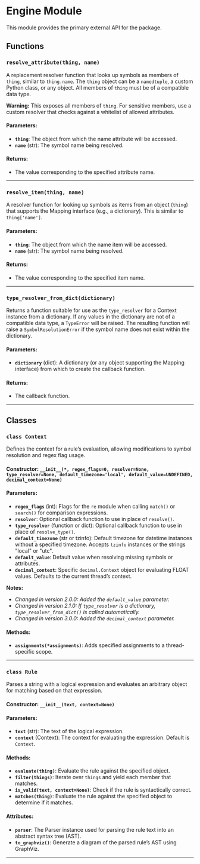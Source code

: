 # Engine Module

This module provides the primary external API for the package.

## Functions

### `resolve_attribute(thing, name)`

A replacement resolver function that looks up symbols as members of `thing`, similar to `thing.name`. The `thing` object can be a `namedtuple`, a custom Python class, or any object. All members of `thing` must be of a compatible data type.

**Warning:** This exposes all members of `thing`. For sensitive members, use a custom resolver that checks against a whitelist of allowed attributes.

#### Parameters:
- **`thing`**: The object from which the name attribute will be accessed.
- **`name`** (str): The symbol name being resolved.

#### Returns:
- The value corresponding to the specified attribute name.

---

### `resolve_item(thing, name)`

A resolver function for looking up symbols as items from an object (`thing`) that supports the Mapping interface (e.g., a dictionary). This is similar to `thing['name']`.

#### Parameters:
- **`thing`**: The object from which the name item will be accessed.
- **`name`** (str): The symbol name being resolved.

#### Returns:
- The value corresponding to the specified item name.

---

### `type_resolver_from_dict(dictionary)`

Returns a function suitable for use as the `type_resolver` for a Context instance from a dictionary. If any values in the dictionary are not of a compatible data type, a `TypeError` will be raised. The resulting function will raise a `SymbolResolutionError` if the symbol name does not exist within the dictionary.

#### Parameters:
- **`dictionary`** (dict): A dictionary (or any object supporting the Mapping interface) from which to create the callback function.

#### Returns:
- The callback function.

---

## Classes

### `class Context`

Defines the context for a rule’s evaluation, allowing modifications to symbol resolution and regex flag usage.

#### Constructor: `__init__(*, regex_flags=0, resolver=None, type_resolver=None, default_timezone='local', default_value=UNDEFINED, decimal_context=None)`

#### Parameters:
- **`regex_flags`** (int): Flags for the `re` module when calling `match()` or `search()` for comparison expressions.
- **`resolver`**: Optional callback function to use in place of `resolve()`.
- **`type_resolver`** (function or dict): Optional callback function to use in place of `resolve_type()`.
- **`default_timezone`** (str or tzinfo): Default timezone for datetime instances without a specified timezone. Accepts `tzinfo` instances or the strings "local" or "utc".
- **`default_value`**: Default value when resolving missing symbols or attributes.
- **`decimal_context`**: Specific `decimal.Context` object for evaluating FLOAT values. Defaults to the current thread’s context.

**Notes:**
- *Changed in version 2.0.0: Added the `default_value` parameter.*
- *Changed in version 2.1.0: If `type_resolver` is a dictionary, `type_resolver_from_dict()` is called automatically.*
- *Changed in version 3.0.0: Added the `decimal_context` parameter.*

#### Methods:
- **`assignments(*assignments)`**: Adds specified assignments to a thread-specific scope.

---

### `class Rule`

Parses a string with a logical expression and evaluates an arbitrary object for matching based on that expression.

#### Constructor: `__init__(text, context=None)`

#### Parameters:
- **`text`** (str): The text of the logical expression.
- **`context`** (Context): The context for evaluating the expression. Default is `Context`.

#### Methods:
- **`evaluate(thing)`**: Evaluate the rule against the specified object.
- **`filter(things)`**: Iterate over `things` and yield each member that matches.
- **`is_valid(text, context=None)`**: Check if the rule is syntactically correct.
- **`matches(thing)`**: Evaluate the rule against the specified object to determine if it matches.

#### Attributes:
- **`parser`**: The Parser instance used for parsing the rule text into an abstract syntax tree (AST).
- **`to_graphviz()`**: Generate a diagram of the parsed rule’s AST using GraphViz.

---

